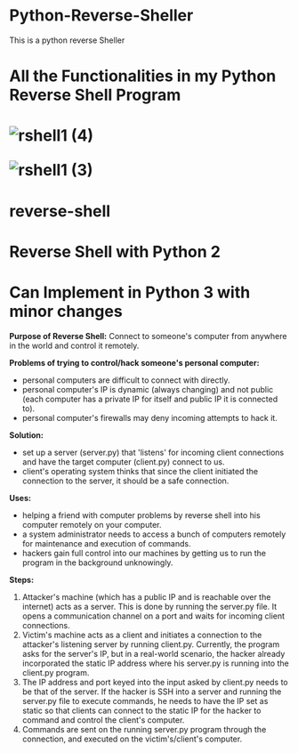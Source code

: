 # Python-Reverse-Sheller
This is a python reverse Sheller

<h1>All the Functionalities in my Python Reverse Shell Program<h1>

![rshell1 (4)](https://user-images.githubusercontent.com/79846829/137851898-675c6b73-7dd7-4bf3-9a54-278d2a130c4e.png)


![rshell1 (3)](https://user-images.githubusercontent.com/79846829/137851888-a75bb3a1-e658-4040-bad6-6105ebfa5b10.png)


# reverse-shell
<h1>Reverse Shell with Python 2</h1>
<h1>Can Implement in Python 3 with minor changes</h1>



<b>Purpose of Reverse Shell:</b>
Connect to someone's computer from anywhere in the world and control it remotely.

<b>Problems of trying to control/hack someone's personal computer:</b>
- personal computers are difficult to connect with directly.
- personal computer's IP is dynamic (always changing) and not public (each computer has a private IP for itself and public IP it is connected to).
- personal computer's firewalls may deny incoming attempts to hack it.

<b>Solution:</b>
- set up a server (server.py) that 'listens' for incoming client connections and have the target computer (client.py) connect to us.
- client's operating system thinks that since the client initiated the connection to the server, it should be a safe connection. 


<b>Uses:</b>
- helping a friend with computer problems by reverse shell into his computer remotely on your computer.
- a system administrator needs to access a bunch of computers remotely for maintenance and execution of commands.
- hackers gain full control into our machines by getting us to run the program in the background unknowingly.

<b>Steps:</b>
1) Attacker's machine (which has a public IP and is reachable over the internet) acts as a server. This is done by running the server.py file. It opens a communication channel on a port and waits for incoming client connections.
2) Victim's machine acts as a client and initiates a connection to the attacker's listening server by running client.py. Currently, the program asks for the server's IP, but in a real-world scenario, the hacker already incorporated the static IP address where his server.py is running into the client.py program.
3) The IP address and port keyed into the input asked by client.py needs to be that of the server. If the hacker is SSH into a server and running the server.py file to execute commands, he needs to have the IP set as static so that clients can connect to the static IP for the hacker to command and control the client's computer. 
4) Commands are sent on the running server.py program through the connection, and executed on the victim's/client's computer.
